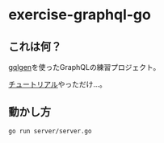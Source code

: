 # exercise-graphql-go

## これは何？

[gqlgen](https://gqlgen.com/)を使ったGraphQLの練習プロジェクト。

[チュートリアル](https://gqlgen.com/getting-started/)やっただけ…。

## 動かし方

```shell
go run server/server.go
```
